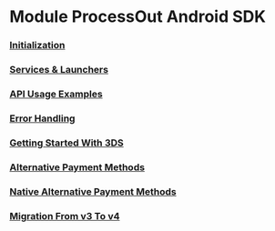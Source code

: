 # Module ProcessOut Android SDK

### [Initialization](Initialization.md)

### [Services & Launchers](Services.md)

### [API Usage Examples](ApiExamples.md)

### [Error Handling](ErrorHandling.md)

### [Getting Started With 3DS](3DS.md)

### [Alternative Payment Methods](AlternativePaymentMethods.md)

### [Native Alternative Payment Methods](NativeAlternativePaymentMethods.md)

### [Migration From v3 To v4](MigrationFrom3To4.md)
